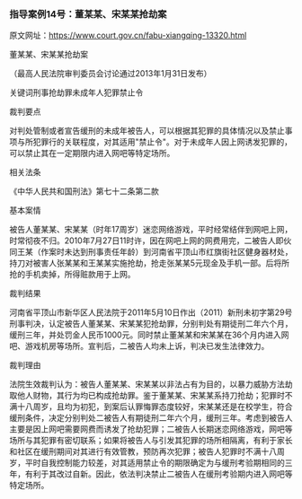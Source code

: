 ### 指导案例14号：董某某、宋某某抢劫案
原文网址：https://www.court.gov.cn/fabu-xiangqing-13320.html

董某某、宋某某抢劫案

（最高人民法院审判委员会讨论通过2013年1月31日发布）

关键词刑事抢劫罪未成年人犯罪禁止令

裁判要点

对判处管制或者宣告缓刑的未成年被告人，可以根据其犯罪的具体情况以及禁止事项与所犯罪行的关联程度，对其适用"禁止令"。对于未成年人因上网诱发犯罪的，可以禁止其在一定期限内进入网吧等特定场所。

相关法条

《中华人民共和国刑法》第七十二条第二款

基本案情

被告人董某某、宋某某（时年17周岁）迷恋网络游戏，平时经常结伴到网吧上网，时常彻夜不归。2010年7月27日11时许，因在网吧上网的网费用完，二被告人即伙同王某（作案时未达到刑事责任年龄）到河南省平顶山市红旗街社区健身器材处，持刀对被害人张某某和王某某实施抢劫，抢走张某某5元现金及手机一部。后将所抢的手机卖掉，所得赃款用于上网。

裁判结果

河南省平顶山市新华区人民法院于2011年5月10日作出（2011）新刑未初字第29号刑事判决，认定被告人董某某、宋某某犯抢劫罪，分别判处有期徒刑二年六个月，缓刑三年，并处罚金人民币1000元。同时禁止董某某和宋某某在36个月内进入网吧、游戏机房等场所。宣判后，二被告人均未上诉，判决已发生法律效力。

裁判理由

法院生效裁判认为：被告人董某某、宋某某以非法占有为目的，以暴力威胁方法劫取他人财物，其行为均已构成抢劫罪。鉴于董某某、宋某某系持刀抢劫；犯罪时不满十八周岁，且均为初犯，到案后认罪悔罪态度较好，宋某某还是在校学生，符合缓刑条件，决定分别判处二被告人有期徒刑二年六个月，缓刑三年。考虑到被告人主要是因上网吧需要网费而诱发了抢劫犯罪；二被告人长期迷恋网络游戏，网吧等场所与其犯罪有密切联系；如果将被告人与引发其犯罪的场所相隔离，有利于家长和社区在缓刑期间对其进行有效管教，预防再次犯罪；被告人犯罪时不满十八周岁，平时自我控制能力较差，对其适用禁止令的期限确定为与缓刑考验期相同的三年，有利于其改过自新。因此，依法判决禁止二被告人在缓刑考验期内进入网吧等特定场所。
